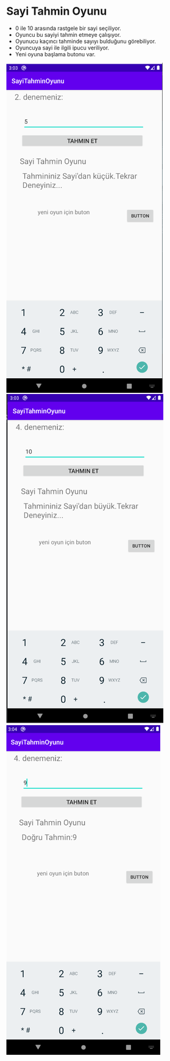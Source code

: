 # Sayi Tahmin Oyunu
- 0 ile 10 arasında rastgele bir sayi seçiliyor.
- Oyuncu bu sayiyi tahmin etmeye çalışıyor.
- Oyunucu kaçıncı tahminde sayıyı bulduğunu görebiliyor.
- Oyuncuya sayi ile ilgili ipucu veriliyor.
- Yeni oyuna başlama butonu var.


![alt text](https://github.com/halimebeyzacicek/Android_studio_projects/blob/main/photos/5.png)
![alt text](https://github.com/halimebeyzacicek/Android_studio_projects/blob/main/photos/6.png)
![alt text](https://github.com/halimebeyzacicek/Android_studio_projects/blob/main/photos/7.png)
